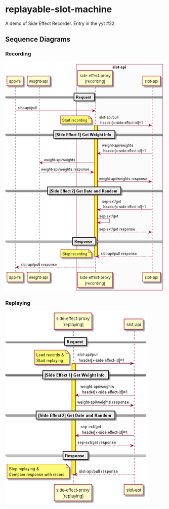 # replayable-slot-machine
A demo of Side Effect Recorder. Entry in the yyt #22.


## Sequence Diagrams

### Recording
![Recording Sequence Diagram](docs/recording-sequence-diagram.png)

### Replaying
![Replaying Sequence Diagram](docs/replaying-sequence-diagram.png)